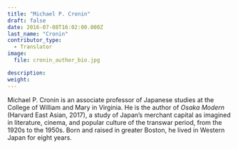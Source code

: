 ```yaml
---
title: "Michael P. Cronin"
draft: false
date: 2016-07-08T16:02:00.000Z
last_name: "Cronin"
contributor_type:
  - Translator
image:
  file: cronin_author_bio.jpg

description:
weight:
---
```


Michael P. Cronin is an associate professor of Japanese studies at the College of William and Mary in Virginia. He is the author of _Osaka Modern_ (Harvard East Asian, 2017), a study of Japan’s merchant capital as imagined in literature, cinema, and popular culture of the transwar period, from the 1920s to the 1950s. Born and raised in greater Boston, he lived in Western Japan for eight years.

